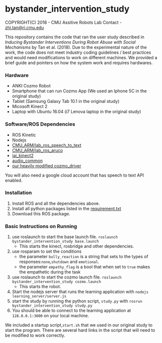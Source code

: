 # bystander_intervention_study
COPYRIGHT(C) 2018 - CMU Assitive Robots Lab
Contact - zhi.tan@ri.cmu.edu 

This repository contains the code that ran the user study described in *Inducing Bystander Interventions During Robot Abuse with Social Mechanisms* by Tan et al. (2018). Due to the experimental nature of the work, the code does not meet industry coding guidelines / best practices and would need modifications to work on different machines. We provided a brief guide and pointers on how the system work and requires hardwares.

### Hardware
- ANKI Cozmo Robot
- Smartphone that can run Cozmo App (We used an Iphone 5C in the original study)
- Tablet (Samsung Galaxy Tab 10.1 in the original study)
- Micosoft Kinect 2
- Laptop with Ubuntu 16.04 (i7 Lenova laptop in the original study)

### Software/ROS Dependencies
- ROS Kinetic
- Nodejs
- [CMU_ARM/lab_ros_speech_to_text](https://github.com/CMU-ARM/lab_ros_speech_to_text)
- [CMU_ARM/lab_ros_aruco](https://github.com/CMU-ARM/lab-ros-aruco)
- [iai_kinect2](https://github.com/code-iai/iai_kinect2)
- [audio_common](http://wiki.ros.org/audio_common)
- [our heavily modified cozmo_driver](https://github.com/CMU-ARM/cozmo_driver)

You will also need a google cloud account that has speech to text API enabled. 

### Installation
1. Install ROS and all the dependencies above.
2. Install all python packages listed in the [requirement.txt](requirement.txt)
3. Download this ROS package.

### Basic Instructions on Running

1. use roslaunch to start the base launch file. `roslaunch bystander_intervention_study base.launch`
    - This starts the kinect, rosbridge and other dependencies.
2. use rosparam to set the conditions
    - the parameter `bully_reaction` is a string that sets to the types of responses:`none`,`shutdown` and `emotional`.
    - the parameter `empathy_flag` is a bool that when set to `true` makes the empathetic during the task
3. use roslaunch to start the cozmo launch file. `roslaunch bystander_intervention_study cozmo.launch`
    - This starts the robot.
4. Start the nodejs server that runs the learning application with `nodejs learning_server/server.js`
5. start the study by running the python script, `study.py` with `rosrun bystander_intervention_study study.py`
6. You should be able to connect to the learning application at `128.0.0.1:3000` on your local machine.

We included a startup script,`start.sh` that we used in our original study to start the program. There are several hard links in the script that will need to be modified to work correctly. 
